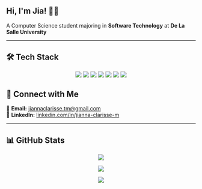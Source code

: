 ## Hi, I'm Jia! 🧑‍🚀
A Computer Science student majoring in **Software Technology** at **De La Salle University**

---

## 🛠️ Tech Stack
<p align="center">
  <img src="https://img.shields.io/badge/C-00599C?style=for-the-badge&logo=c&logoColor=white" />
  <img src="https://img.shields.io/badge/Java-ED8B00?style=for-the-badge&logo=openjdk&logoColor=white" />
  <img src="https://img.shields.io/badge/HTML5-E34F26?style=for-the-badge&logo=html5&logoColor=white" />
  <img src="https://img.shields.io/badge/CSS3-1572B6?style=for-the-badge&logo=css3&logoColor=white" />
  <img src="https://img.shields.io/badge/JavaScript-F7DF1E?style=for-the-badge&logo=javascript&logoColor=black" />
  <img src="https://img.shields.io/badge/MySQL-4479A1?style=for-the-badge&logo=mysql&logoColor=white" />
  <img src="https://img.shields.io/badge/Rust-000000?style=for-the-badge&logo=rust&logoColor=white" />
</p>

## 🔗 Connect with Me
📧 **Email:** [jiannaclarisse.tm@gmail.com](mailto:jiannaclarisse.tm@gmail.com)  
💼 **LinkedIn:** [linkedin.com/in/jianna-clarisse-m](https://www.linkedin.com/in/jianna-clarisse-m-97b46b278/)

---

## 📊 GitHub Stats
<p align="center">
  <img src="https://streak-stats.demolab.com?user=jiancpp&theme=tokyonight&hide_border=true" />
</p>

<p align="center">
  <img src="https://github-readme-stats.vercel.app/api?username=jiancpp&show_icons=true&theme=tokyonight" />
</p>

<p align="center">
  <img src="https://github-readme-stats.vercel.app/api/top-langs/?username=jiancpp&layout=compact&theme=tokyonight" />
</p>
